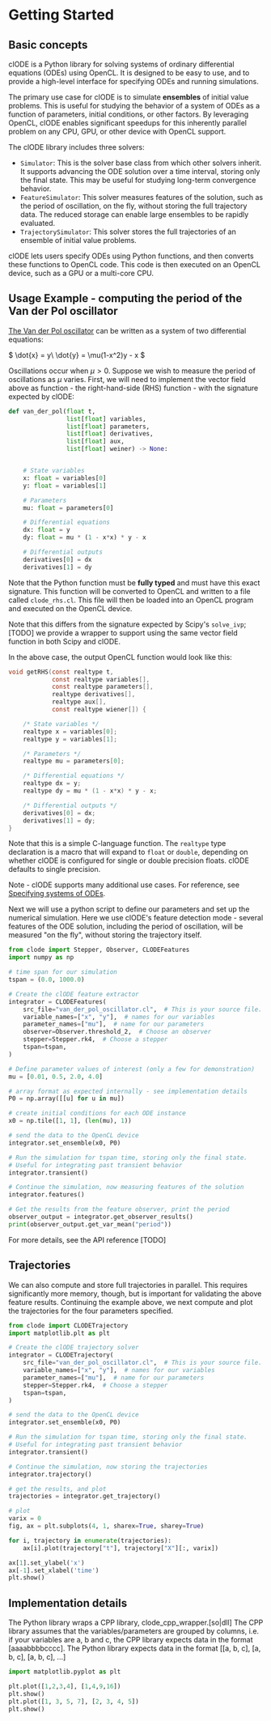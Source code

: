 # Getting Started

## Basic concepts

clODE is a Python library for solving systems of ordinary differential
equations (ODEs) using OpenCL. It is designed to be easy to use, and
to provide a high-level interface for specifying ODEs and running simulations.

The primary use case for clODE is to simulate **ensembles** of initial value problems. This
is useful for studying the behavior of a system of ODEs as a function of
parameters, initial conditions, or other factors. By leveraging OpenCL, clODE enables significant speedups for this inherently parallel problem on any CPU, GPU, or other device with OpenCL support.

The clODE library includes three solvers:

- `Simulator`: This is the solver base class from which other solvers inherit. It supports advancing the ODE solution over a time interval, storing only the final state. This may be useful for studying long-term convergence behavior.
- `FeatureSimulator`: This solver measures features of the solution, such as the period of oscillation, on the fly, without storing the full trajectory data. The reduced storage can enable large ensembles to be rapidly evaluated.
- `TrajectorySimulator`: This solver stores the full trajectories of an ensemble of initial value problems.

clODE lets users specify ODEs using Python functions, and then converts these
functions to OpenCL code. This code is then executed on an OpenCL device, such
as a GPU or a multi-core CPU.

## Usage Example - computing the period of the Van der Pol oscillator

[The Van der Pol oscillator](https://en.wikipedia.org/wiki/Van_der_Pol_oscillator) can be written as a system of two differential equations:

$
\dot{x} = y\\
\dot{y} = \mu(1-x^2)y - x
$

Oscillations occur when $\mu>0$. Suppose we wish to measure the period of oscillations as $\mu$ varies.
First, we will need to implement the vector field above as function -
the right-hand-side (RHS) function - with the signature expected by clODE:

```python
def van_der_pol(float t,
                list[float] variables,
                list[float] parameters,
                list[float] derivatives,
                list[float] aux,
                list[float] weiner) -> None:


    # State variables
    x: float = variables[0]
    y: float = variables[1]

    # Parameters
    mu: float = parameters[0]

    # Differential equations
    dx: float = y
    dy: float = mu * (1 - x*x) * y - x

    # Differential outputs
    derivatives[0] = dx
    derivatives[1] = dy
```

Note that the Python function must be **fully typed** and
must have this exact signature. This function will be converted to OpenCL and written
to a file called `clode_rhs.cl`. This file will then be loaded
into an OpenCL program and executed on the OpenCL device.

Note that this differs from the signature expected by Scipy's ```solve_ivp```;
[TODO] we provide a wrapper to support using the same vector field function in both Scipy and clODE.

In the above case, the output OpenCL function would look like this:

```c
void getRHS(const realtype t,
            const realtype variables[],
            const realtype parameters[],
            realtype derivatives[],
            realtype aux[],
            const realtype wiener[]) {

    /* State variables */
    realtype x = variables[0];
    realtype y = variables[1];

    /* Parameters */
    realtype mu = parameters[0];

    /* Differential equations */
    realtype dx = y;
    realtype dy = mu * (1 - x*x) * y - x;

    /* Differential outputs */
    derivatives[0] = dx;
    derivatives[1] = dy;
}
```

Note that this is a simple C-language function.
The ```realtype``` type declaration is a macro that will expand to
```float``` or ```double```, depending on whether clODE is configured for
single or double precision floats. clODE defaults to single precision.

Note - clODE supports many additional use cases. For reference, see
[Specifying systems of ODEs](specifying_odes.md).

[//]: # (This function supports additional use cases not used in this example: ```t``` for time-dependent ODE terms &#40;non-autonomous systems&#41;, ```aux``` for auxiliary readout variables, and stochastic terms via ```w```, which provides Wiener variables &#40;$w \sim Normal \; &#40;0,dt&#41;$&#41;. If needed, one can also declare additional plain C-languange functions in the same file, preceding ```getRHS``, and use them inside getRHS.)

Next we will use a python script to define our parameters and set up the numerical simulation. Here we use clODE's feature detection mode - several features of the ODE solution, including the period of oscillation, will be measured "on the fly", without storing the trajectory itself.

```python
from clode import Stepper, Observer, CLODEFeatures
import numpy as np

# time span for our simulation
tspan = (0.0, 1000.0)

# Create the clODE feature extractor
integrator = CLODEFeatures(
    src_file="van_der_pol_oscillator.cl",  # This is your source file. 
    variable_names=["x", "y"],  # names for our variables
    parameter_names=["mu"],  # name for our parameters
    observer=Observer.threshold_2,  # Choose an observer
    stepper=Stepper.rk4,  # Choose a stepper
    tspan=tspan,
)

# Define parameter values of interest (only a few for demonstration)
mu = [0.01, 0.5, 2.0, 4.0]

# array format as expected internally - see implementation details
P0 = np.array([[u] for u in mu])

# create initial conditions for each ODE instance
x0 = np.tile([1, 1], (len(mu), 1))

# send the data to the OpenCL device
integrator.set_ensemble(x0, P0)

# Run the simulation for tspan time, storing only the final state.
# Useful for integrating past transient behavior
integrator.transient()

# Continue the simulation, now measuring features of the solution
integrator.features()

# Get the results from the feature observer, print the period
observer_output = integrator.get_observer_results()
print(observer_output.get_var_mean("period"))
```

For more details, see the API reference [TODO]

## Trajectories

We can also compute and store full trajectories in parallel. This requires significantly more memory, though, but is important for validating the above feature results.  Continuing the example above, we next compute and plot the trajectories for the four parameters specified.

```python
from clode import CLODETrajectory
import matplotlib.plt as plt

# Create the clODE trajectory solver
integrator = CLODETrajectory(
    src_file="van_der_pol_oscillator.cl",  # This is your source file. 
    variable_names=["x", "y"],  # names for our variables
    parameter_names=["mu"],  # name for our parameters
    stepper=Stepper.rk4,  # Choose a stepper
    tspan=tspan,
)

# send the data to the OpenCL device
integrator.set_ensemble(x0, P0)

# Run the simulation for tspan time, storing only the final state.
# Useful for integrating past transient behavior
integrator.transient()

# Continue the simulation, now storing the trajectories
integrator.trajectory()

# get the results, and plot
trajectories = integrator.get_trajectory()

# plot
varix = 0
fig, ax = plt.subplots(4, 1, sharex=True, sharey=True)

for i, trajectory in enumerate(trajectories):
    ax[i].plot(trajectory["t"], trajectory["X"][:, varix])

ax[1].set_ylabel('x')
ax[-1].set_xlabel('time')
plt.show()
```

## Implementation details

The Python library wraps a CPP library, clode_cpp_wrapper.[so|dll]
The CPP library assumes that the variables/parameters are grouped
by columns, i.e. if your variables are a, b and c,
the CPP library expects data in the format [aaaabbbbcccc].
The Python library expects data in the format
[[a, b, c], [a, b, c], [a, b, c], ...]

```py run
import matplotlib.pyplot as plt

plt.plot([1,2,3,4], [1,4,9,16])
plt.show()
plt.plot([1, 3, 5, 7], [2, 3, 4, 5])
plt.show()
```
